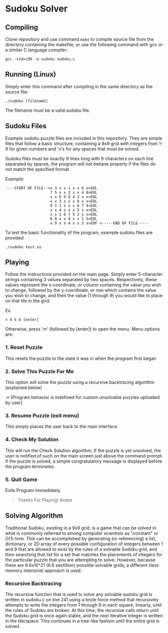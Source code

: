 
# Sudoku Solver

## Compiling

Clone repository and use command `make` to compile source file from the directory containing the makefile, or use the following command with gcc or a similar C language compiler:

`gcc -std=c99 -o sudoku sudoku.c`

## Running (Linux)

Simply enter this command after compiling in the same directory as the source file:

`./sudoku [filename]` 

The filename must be a valid sudoku file.

## Sudoku Files

Example sudoku puzzle files are included in this repository. They are simple files that follow a basic structure, containing a 9x9 grid with integers from 1-9 for given numbers and 'x's for any spaces that must be solved.

Sudoku files must be exactly 9 lines long with 9 characters on each line separated by spaces, the program will not behave properly if the files do not match the specified format.

Example:

    ----START OF FILE-->x 3 x x 1 x x 6 x>EOL
                        7 5 x x 3 x x 4 8>EOL
                        x x 6 9 8 4 3 x x>EOL
                        x x 3 x x x 8 x x>EOL
                        9 1 2 x x x 6 7 4>EOL
                        x x 4 x x x 5 x x>EOL
                        x x 1 6 7 5 2 x x>EOL
                        6 8 x x 9 x x 1 5>EOL
                        x 9 x x 4 x x 3 x>EOF <-----END OF FILE-----

To test the basic functionality of the program, example sudoku files are provided

    ./sudoku test.su

## Playing

Follow the instructions provided on the main page. Simply enter 5-character strings
containing 3 values separated by two spaces. Respectively, these values represent
the x-coordinate, or column containing the value you wish to change, followed by the
y-coordinate, or row which contains the value you wish to change, and then the value
(1 through 9) you would like to place on that tile in the grid.

Ex.

    > 4 5 6 [enter]

Otherwise, press 'm' (followed by [enter]) to open the menu. Menu options are:

###  1. Reset Puzzle
    
This resets the puzzle to the state it was in when the program first began

### 2. Solve This Puzzle For Me

This option will solve the puzzle using a recursive backtracing algorithm (explained below)

-> [Program behavior is indefined for custom unsolvable puzzles uploaded by user]

### 3. Resume Puzzle (exit menu)

This simply places the user back to the main interface.

### 4. Check My Solution

This will run the Check Solution algorithm, If the puzzle is yet unsolved, the
user is notified of such on the main screen just above the command prompt. If
the puzzle is solved, a simple congratulatory message is displayed before the 
program terminates.

### 5. Quit Game

Exits Program immediately.


> Thanks For Playing!
> Andre

## Solving Algorithm

Traditional Sudoku, existing in a 9x9 grid, is a game that can be solved in what is commonly referred to among computer scientists as "constant" or O(1) time. This can be accomplished by generating (or referencing) a list, dictionary, or 2D array of every possible configuration of integers between 1 and 9 that are allowed to exist by the rules of a solvable Sudoku grid, and then searching that list for a set that matches the placements of integers for the particular puzzle that you are attempting to solve. However, because there are 6.6x10^21 (6.6 sextillion) possible solvable grids, a different (less memory intensive) approach is used.

### Recursive Backtracing

The recursive function that is used to solve any solvable sudoku grid is written in sudoku.c on line 241 using a brute force method that recursively attempts to write the integers from 1 through 9 in each square, linearly, until the rules of Sudoku are broken. At this time, the recursive calls return until the Sudoku grid is once again stable, and the next iterative integer is written in the tile/space. This continues in a tree-like fashion until the entire grid is solved.
